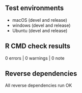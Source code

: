 ## Test environments
* macOS (devel and release)
* windows (devel and release)
* Ubuntu (devel and release)

## R CMD check results

0 errors | 0 warnings | 0 note

## Reverse dependencies

All reverse dependencies run OK
